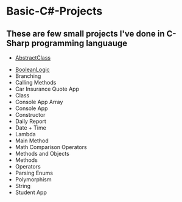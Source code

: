 # Basic-C#-Projects
## These are few small projects I've done in C-Sharp programming languauge


- [AbstractClass](docs/CONTRIBUTING.md)
+ [BooleanLogic](ReedDecker/Basic-C-Sharp-Projects/tree/main/AbstractClassSubmission)
+ Branching
+ Calling Methods
+ Car Insurance Quote App
+ Class
+ Console App Array
+ Console App
+ Constructor
+ Daily Report
+ Date + Time
+ Lambda
+ Main Method
+ Math Comparison Operators
+ Methods and Objects
+ Methods
+ Operators
+ Parsing Enums
+ Polymorphism
+ String
+ Student App
  
